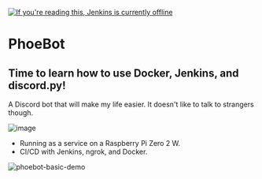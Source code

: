 [![If you're reading this, Jenkins is currently offline](https://starling-legal-snapper.ngrok-free.app/buildStatus/icon?job=PhoeBot)](https://starling-legal-snapper.ngrok-free.app/job/PhoeBot/)
# PhoeBot
## Time to learn how to use Docker, Jenkins, and discord.py!
A Discord bot that will make my life easier. It doesn't like to talk to strangers though.

![image](https://github.com/ASmallSquishySquid/PhoeBot/assets/78177277/4277316d-115d-4b84-b5d5-6e5e49266a65)

* Running as a service on a Raspberry Pi Zero 2 W.
* CI/CD with Jenkins, ngrok, and Docker.

![phoebot-basic-demo](https://github.com/ASmallSquishySquid/PhoeBot/assets/78177277/f0cea228-d5ef-40ad-9f6e-cd5dd9df0cdc)
